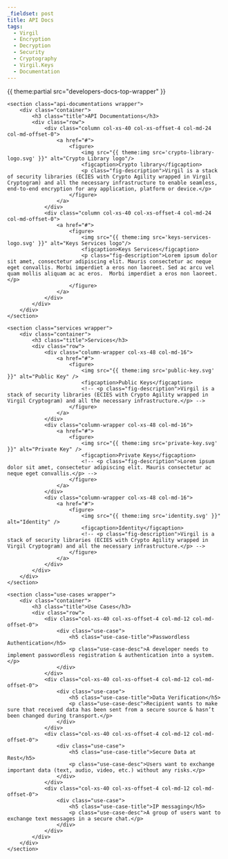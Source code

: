```yaml
---
_fieldset: post
title: API Docs
tags:
  - Virgil
  - Encryption
  - Decryption
  - Security
  - Cryptography
  - Virgil.Keys
  - Documentation
---
```


<div class="content">
    {{ theme:partial src="developers-docs-top-wrapper" }}
    
    <section class="api-documentations wrapper">
        <div class="container">
            <h3 class="title">API Documentations</h3>
            <div class="row">
                <div class="column col-xs-40 col-xs-offset-4 col-md-24 col-md-offset-0">
                    <a href="#">
                        <figure>
                            <img src="{{ theme:img src='crypto-library-logo.svg' }}" alt="Crypto Library logo"/>
                            <figcaption>Crypto library</figcaption>
                            <p class="fig-description">Virgil is a stack of security libraries (ECIES with Crypto Agility wrapped in Virgil Cryptogram) and all the necessary infrastructure to enable seamless, end-to-end encryption for any application, platform or device.</p>
                        </figure>
                    </a>
                </div>
                <div class="column col-xs-40 col-xs-offset-4 col-md-24 col-md-offset-0">
                    <a href="#">
                        <figure>
                            <img src="{{ theme:img src='keys-services-logo.svg' }}" alt="Keys Services logo"/>
                            <figcaption>Keys Services</figcaption>
                            <p class="fig-description">Lorem ipsum dolor sit amet, consectetur adipiscing elit. Mauris consectetur ac neque eget convallis. Morbi imperdiet a eros non laoreet. Sed ac arcu vel quam mollis aliquam ac ac eros.  Morbi imperdiet a eros non laoreet.</p>
                        </figure>
                    </a>
                </div>
            </div>
        </div>
    </section>

    <section class="services wrapper">
        <div class="container">
            <h3 class="title">Services</h3>
            <div class="row">
                <div class="column-wrapper col-xs-48 col-md-16">
                    <a href="#">
                        <figure>
                            <img src="{{ theme:img src='public-key.svg' }}" alt="Public Key" />
                            <figcaption>Public Keys</figcaption>
                            <!-- <p class="fig-description">Virgil is a stack of security libraries (ECIES with Crypto Agility wrapped in Virgil Cryptogram) and all the necessary infrastructure.</p> -->
                        </figure>
                    </a>
                </div>
                <div class="column-wrapper col-xs-48 col-md-16">
                    <a href="#">
                        <figure>
                            <img src="{{ theme:img src='private-key.svg' }}" alt="Private Key" />
                            <figcaption>Private Keys</figcaption>
                            <!-- <p class="fig-description">Lorem ipsum dolor sit amet, consectetur adipiscing elit. Mauris consectetur ac neque eget convallis.</p> -->
                        </figure>
                    </a>
                </div>
                <div class="column-wrapper col-xs-48 col-md-16">
                    <a href="#">
                        <figure>
                            <img src="{{ theme:img src='identity.svg' }}" alt="Identity" />
                            <figcaption>Identity</figcaption>
                            <!-- <p class="fig-description">Virgil is a stack of security libraries (ECIES with Crypto Agility wrapped in Virgil Cryptogram) and all the necessary infrastructure.</p> -->
                        </figure>
                    </a>
                </div>
            </div>
        </div>
    </section>

    <section class="use-cases wrapper">
        <div class="container">
            <h3 class="title">Use Cases</h3>
            <div class="row">
                <div class="col-xs-40 col-xs-offset-4 col-md-12 col-md-offset-0">
                    <div class="use-case">
                        <h5 class="use-case-title">Passwordless Authentication</h5>
                        <p class="use-case-desc">A developer needs to implement passwordless registration & authentication into a system.</p>
                    </div>
                </div>
                <div class="col-xs-40 col-xs-offset-4 col-md-12 col-md-offset-0">
                    <div class="use-case">
                        <h5 class="use-case-title">Data Verification</h5>
                        <p class="use-case-desc">Recipient wants to make sure that received data has been sent from a secure source & hasn’t been changed during transport.</p>
                    </div>
                </div>
                <div class="col-xs-40 col-xs-offset-4 col-md-12 col-md-offset-0">
                    <div class="use-case">
                        <h5 class="use-case-title">Secure Data at Rest</h5>
                        <p class="use-case-desc">Users want to exchange important data (text, audio, video, etc.) without any risks.</p>
                    </div>
                </div>
                <div class="col-xs-40 col-xs-offset-4 col-md-12 col-md-offset-0">
                    <div class="use-case">
                        <h5 class="use-case-title">IP messaging</h5>
                        <p class="use-case-desc">A group of users want to exchange text messages in a secure chat.</p>
                    </div>
                </div>
            </div>
        </div>
    </section>
</div>